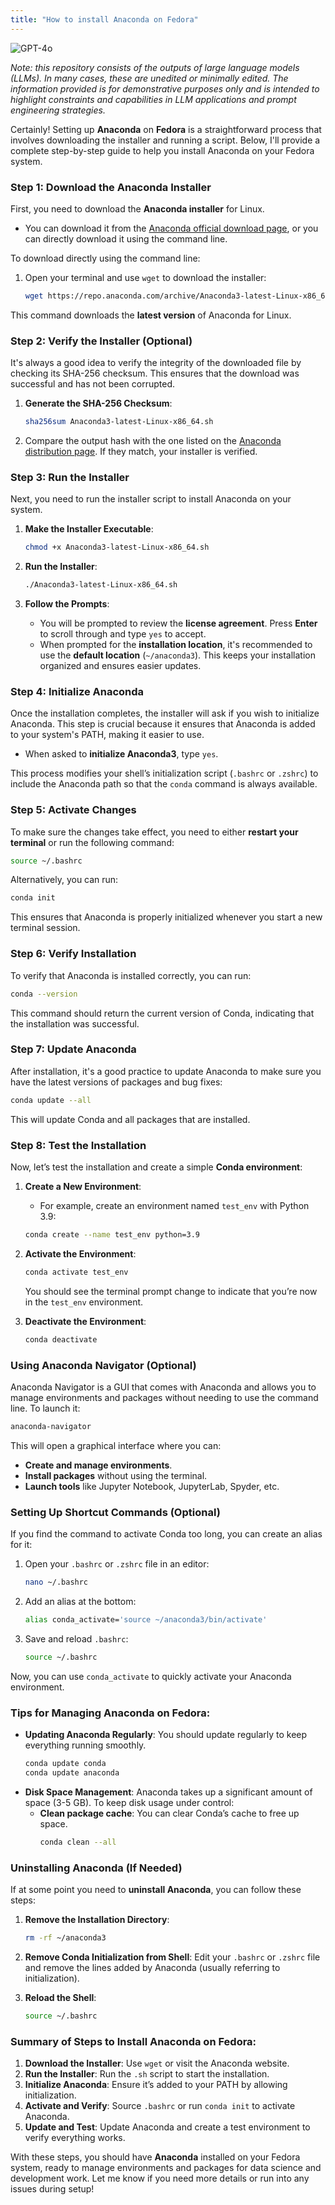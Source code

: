 ```yaml
---
title: "How to install Anaconda on Fedora"
---
```

![GPT-4o](https://img.shields.io/badge/GPT--4o-3333FF?style=for-the-badge&logo=openai&logoColor=white)



*Note: this repository consists of the outputs of large language models (LLMs). In many cases, these are unedited or minimally edited. The information provided is for demonstrative purposes only and is intended to highlight constraints and capabilities in LLM applications and prompt engineering strategies.*


Certainly! Setting up **Anaconda** on **Fedora** is a straightforward process that involves downloading the installer and running a script. Below, I'll provide a complete step-by-step guide to help you install Anaconda on your Fedora system.

### **Step 1: Download the Anaconda Installer**
First, you need to download the **Anaconda installer** for Linux.

- You can download it from the [Anaconda official download page](https://www.anaconda.com/products/distribution), or you can directly download it using the command line.

To download directly using the command line:

1. Open your terminal and use `wget` to download the installer:

   ```sh
   wget https://repo.anaconda.com/archive/Anaconda3-latest-Linux-x86_64.sh
   ```

This command downloads the **latest version** of Anaconda for Linux.

### **Step 2: Verify the Installer (Optional)**
It's always a good idea to verify the integrity of the downloaded file by checking its SHA-256 checksum. This ensures that the download was successful and has not been corrupted.

1. **Generate the SHA-256 Checksum**:

   ```sh
   sha256sum Anaconda3-latest-Linux-x86_64.sh
   ```

2. Compare the output hash with the one listed on the [Anaconda distribution page](https://www.anaconda.com/products/distribution#download-section). If they match, your installer is verified.

### **Step 3: Run the Installer**
Next, you need to run the installer script to install Anaconda on your system.

1. **Make the Installer Executable**:

   ```sh
   chmod +x Anaconda3-latest-Linux-x86_64.sh
   ```

2. **Run the Installer**:

   ```sh
   ./Anaconda3-latest-Linux-x86_64.sh
   ```

3. **Follow the Prompts**:
   - You will be prompted to review the **license agreement**. Press **Enter** to scroll through and type `yes` to accept.
   - When prompted for the **installation location**, it's recommended to use the **default location** (`~/anaconda3`). This keeps your installation organized and ensures easier updates.
   
### **Step 4: Initialize Anaconda**
Once the installation completes, the installer will ask if you wish to initialize Anaconda. This step is crucial because it ensures that Anaconda is added to your system's PATH, making it easier to use.

- When asked to **initialize Anaconda3**, type `yes`.

This process modifies your shell’s initialization script (`.bashrc` or `.zshrc`) to include the Anaconda path so that the `conda` command is always available.

### **Step 5: Activate Changes**
To make sure the changes take effect, you need to either **restart your terminal** or run the following command:

```sh
source ~/.bashrc
```

Alternatively, you can run:

```sh
conda init
```

This ensures that Anaconda is properly initialized whenever you start a new terminal session.

### **Step 6: Verify Installation**
To verify that Anaconda is installed correctly, you can run:

```sh
conda --version
```

This command should return the current version of Conda, indicating that the installation was successful.

### **Step 7: Update Anaconda**
After installation, it's a good practice to update Anaconda to make sure you have the latest versions of packages and bug fixes:

```sh
conda update --all
```

This will update Conda and all packages that are installed.

### **Step 8: Test the Installation**
Now, let’s test the installation and create a simple **Conda environment**:

1. **Create a New Environment**:
   - For example, create an environment named `test_env` with Python 3.9:

   ```sh
   conda create --name test_env python=3.9
   ```

2. **Activate the Environment**:

   ```sh
   conda activate test_env
   ```

   You should see the terminal prompt change to indicate that you’re now in the `test_env` environment.

3. **Deactivate the Environment**:

   ```sh
   conda deactivate
   ```

### **Using Anaconda Navigator (Optional)**
Anaconda Navigator is a GUI that comes with Anaconda and allows you to manage environments and packages without needing to use the command line. To launch it:

```sh
anaconda-navigator
```

This will open a graphical interface where you can:
- **Create and manage environments**.
- **Install packages** without using the terminal.
- **Launch tools** like Jupyter Notebook, JupyterLab, Spyder, etc.

### **Setting Up Shortcut Commands (Optional)**
If you find the command to activate Conda too long, you can create an alias for it:

1. Open your `.bashrc` or `.zshrc` file in an editor:

   ```sh
   nano ~/.bashrc
   ```

2. Add an alias at the bottom:

   ```sh
   alias conda_activate='source ~/anaconda3/bin/activate'
   ```

3. Save and reload `.bashrc`:

   ```sh
   source ~/.bashrc
   ```

Now, you can use `conda_activate` to quickly activate your Anaconda environment.

### **Tips for Managing Anaconda on Fedora**:
- **Updating Anaconda Regularly**: You should update regularly to keep everything running smoothly.
  ```sh
  conda update conda
  conda update anaconda
  ```
- **Disk Space Management**: Anaconda takes up a significant amount of space (3-5 GB). To keep disk usage under control:
  - **Clean package cache**: You can clear Conda’s cache to free up space.
    ```sh
    conda clean --all
    ```

### **Uninstalling Anaconda (If Needed)**
If at some point you need to **uninstall Anaconda**, you can follow these steps:

1. **Remove the Installation Directory**:
   ```sh
   rm -rf ~/anaconda3
   ```

2. **Remove Conda Initialization from Shell**:
   Edit your `.bashrc` or `.zshrc` file and remove the lines added by Anaconda (usually referring to initialization).

3. **Reload the Shell**:
   ```sh
   source ~/.bashrc
   ```

### **Summary of Steps to Install Anaconda on Fedora**:
1. **Download the Installer**: Use `wget` or visit the Anaconda website.
2. **Run the Installer**: Run the `.sh` script to start the installation.
3. **Initialize Anaconda**: Ensure it’s added to your PATH by allowing initialization.
4. **Activate and Verify**: Source `.bashrc` or run `conda init` to activate Anaconda.
5. **Update and Test**: Update Anaconda and create a test environment to verify everything works.

With these steps, you should have **Anaconda** installed on your Fedora system, ready to manage environments and packages for data science and development work. Let me know if you need more details or run into any issues during setup!